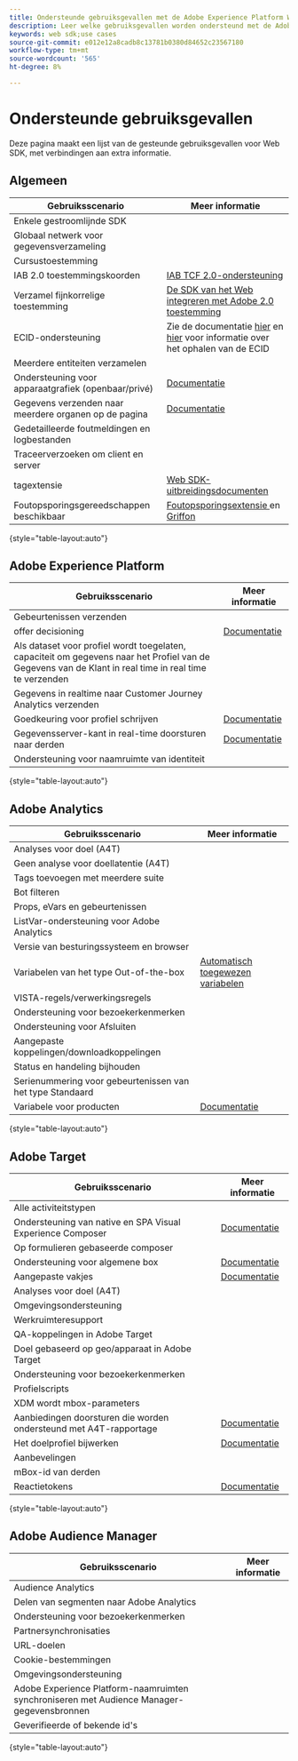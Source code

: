 ```yaml
---
title: Ondersteunde gebruiksgevallen met de Adobe Experience Platform Web SDK
description: Leer welke gebruiksgevallen worden ondersteund met de Adobe Experience Platform Web SDK.
keywords: web sdk;use cases
source-git-commit: e012e12a8cadb8c13781b0380d84652c23567180
workflow-type: tm+mt
source-wordcount: '565'
ht-degree: 8%

---
```



# Ondersteunde gebruiksgevallen

Deze pagina maakt een lijst van de gesteunde gebruiksgevallen voor Web SDK, met verbindingen aan extra informatie.

## Algemeen

| Gebruiksscenario | Meer informatie |
| --- | --- |
| Enkele gestroomlijnde SDK |  |
| Globaal netwerk voor gegevensverzameling |  |
| Cursustoestemming |  |
| IAB 2.0 toestemmingskoorden | [IAB TCF 2.0-ondersteuning](https://experienceleague.adobe.com/docs/experience-platform/edge/consent/iab-tcf/overview.html?lang=en#consent) |
| Verzamel fijnkorrelige toestemming | [De SDK van het Web integreren met Adobe 2.0 toestemming](https://experienceleague.adobe.com/docs/experience-platform/landing/governance-privacy-security/consent/adobe/sdk.html#prerequisites) |
| ECID-ondersteuning | Zie de documentatie [hier](https://experienceleague.adobe.com/docs/experience-platform/edge/identity/overview.html?lang=en#first-party-identity) en [hier](https://experienceleague.adobe.com/docs/experience-platform/edge/extension/accessing-the-ecid.html?lang=en#extension) voor informatie over het ophalen van de ECID |
| Meerdere entiteiten verzamelen |  |
| Ondersteuning voor apparaatgrafiek (openbaar/privé) | [Documentatie](https://experienceleague.adobe.com/docs/analytics/components/cda/device-graph.html?lang=en) |
| Gegevens verzenden naar meerdere organen op de pagina | [Documentatie](https://experienceleague.adobe.com/docs/experience-platform/edge/fundamentals/interacting-with-multiple-properties.html?lang=en#fundamentals) |
| Gedetailleerde foutmeldingen en logbestanden |  |
| Traceerverzoeken om client en server |  |
| tagextensie | [Web SDK-uitbreidingsdocumenten](../../tags/extensions/web/sdk/overview.md) |
| Foutopsporingsgereedschappen beschikbaar | [Foutopsporingsextensie ](https://experienceleague.adobe.com/docs/debugger-learn/tutorials/experience-platform-debugger/introduction-to-the-experience-platform-debugger.html?lang=en) en  [Griffon](https://aep-sdks.gitbook.io/docs/beta/project-griffon) |

{style=&quot;table-layout:auto&quot;}

## Adobe Experience Platform

| Gebruiksscenario | Meer informatie |
| --- | --- |
| Gebeurtenissen verzenden |  |
| offer decisioning | [Documentatie](https://experienceleague.adobe.com/docs/experience-platform/edge/personalization/offer-decisioning/offer-decisioning-overview.html?lang=en#personalization) |
| Als dataset voor profiel wordt toegelaten, capaciteit om gegevens naar het Profiel van de Gegevens van de Klant in real time in real time te verzenden |  |
| Gegevens in realtime naar Customer Journey Analytics verzenden |  |
| Goedkeuring voor profiel schrijven | [Documentatie](https://experienceleague.adobe.com/docs/experience-platform/landing/governance-privacy-security/consent/adobe/sdk.html?lang=en) |
| Gegevensserver-kant in real-time doorsturen naar derden | [Documentatie](../../tags/ui/event-forwarding/overview.md) |
| Ondersteuning voor naamruimte van identiteit |  |

{style=&quot;table-layout:auto&quot;}

## Adobe Analytics

| Gebruiksscenario | Meer informatie |
| --- | --- |
| Analyses voor doel (A4T) |  |
| Geen analyse voor doellatentie (A4T) |  |
| Tags toevoegen met meerdere suite |  |
| Bot filteren |  |
| Props, eVars en gebeurtenissen |  |
| ListVar-ondersteuning voor Adobe Analytics |  |
| Versie van besturingssysteem en browser |  |
| Variabelen van het type Out-of-the-box | [Automatisch toegewezen variabelen](https://experienceleague.adobe.com/docs/experience-platform/edge/data-collection/adobe-analytics/automatically-mapped-vars.html?lang=en#data-collection) |
| VISTA-regels/verwerkingsregels |  |
| Ondersteuning voor bezoekerkenmerken |  |
| Ondersteuning voor Afsluiten |  |
| Aangepaste koppelingen/downloadkoppelingen |  |
| Status en handeling bijhouden |  |
| Serienummering voor gebeurtenissen van het type Standaard |  |
| Variabele voor producten | [Documentatie](https://experienceleague.adobe.com/docs/experience-platform/edge/data-collection/collect-commerce-data.html?lang=en#actions-related-to-products) |

{style=&quot;table-layout:auto&quot;}

## Adobe Target

| Gebruiksscenario | Meer informatie |
| --- | --- |
| Alle activiteitstypen |  |
| Ondersteuning van native en SPA Visual Experience Composer | [Documentatie](https://experienceleague.adobe.com/docs/experience-platform/edge/personalization/adobe-target/spa-implementation.html?lang=en#personalization) |
| Op formulieren gebaseerde composer |  |
| Ondersteuning voor algemene box | [Documentatie](https://experienceleague.adobe.com/docs/experience-platform/edge/personalization/rendering-personalization-content.html?lang=en#automatically-rendering-content) |
| Aangepaste vakjes | [Documentatie](https://experienceleague.adobe.com/docs/experience-platform/edge/personalization/rendering-personalization-content.html?lang=en#manually-rendering-content) |
| Analyses voor doel (A4T) |  |
| Omgevingsondersteuning |  |
| Werkruimteresupport |  |
| QA-koppelingen in Adobe Target |  |
| Doel gebaseerd op geo/apparaat in Adobe Target |  |
| Ondersteuning voor bezoekerkenmerken |  |
| Profielscripts |  |
| XDM wordt mbox-parameters |  |
| Aanbiedingen doorsturen die worden ondersteund met A4T-rapportage | [Documentatie](https://experienceleague.adobe.com/docs/target/using/experiences/offers/offer-redirect.html?lang=en) |
| Het doelprofiel bijwerken | [Documentatie](https://experienceleague.adobe.com/docs/experience-platform/edge/personalization/adobe-target/target-overview.html?lang=en#single-profile-update) |
| Aanbevelingen |  |
| mBox-id van derden |  |
| Reactietokens | [Documentatie](https://experienceleague.adobe.com/docs/experience-platform/edge/personalization/adobe-target/accessing-response-tokens.html?lang=en) |

{style=&quot;table-layout:auto&quot;}

## Adobe Audience Manager

| Gebruiksscenario | Meer informatie |
| --- | --- |
| Audience Analytics |  |
| Delen van segmenten naar Adobe Analytics |  |
| Ondersteuning voor bezoekerkenmerken |  |
| Partnersynchronisaties |  |
| URL-doelen |  |
| Cookie-bestemmingen |  |
| Omgevingsondersteuning |  |
| Adobe Experience Platform-naamruimten synchroniseren met Audience Manager-gegevensbronnen |  |
| Geverifieerde of bekende id&#39;s |  |

{style=&quot;table-layout:auto&quot;}
